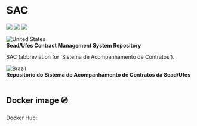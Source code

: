 # SAC
<img src="https://img.shields.io/badge/PHP-8-blue" />&nbsp;<img src="https://img.shields.io/badge/Laravel-9-red" />&nbsp;<img src="https://img.shields.io/badge/Bootstrap-5-blueviolet" />

![United States](https://raw.githubusercontent.com/stevenrskelton/flag-icon/master/png/16/country-4x3/us.png "United States")<br />
**Sead/Ufes Contract Management System Repository**

SAC (abbreviation for 'Sistema de Acompanhamento de Contratos').

![Brazil](https://raw.githubusercontent.com/stevenrskelton/flag-icon/master/png/16/country-4x3/br.png "Brazil")<br />
**Repositório do Sistema de Acompanhamento de Contratos da Sead/Ufes**
<br /><br />
## Docker image 💿

Docker Hub: 
